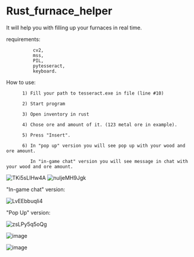 # Rust_furnace_helper
It will help you with filling up your furnaces in real time.


requirements: 

              cv2, 
              mss, 
              PIL, 
              pytesseract, 
              keyboard.
              
How to use:

          1) Fill your path to tesseract.exe in file (line #10)
          
          2) Start program
          
          3) Open inventory in rust
          
          4) Chose ore and amount of it. (123 metal ore in example).
          
          5) Press "Insert".
          
          6) In "pop up" version you will see pop up with your wood and ore amount.
          
             In "in-game chat" version you will see message in chat with your wood and ore amount.
                    
![TKi5sLIHw4A](https://user-images.githubusercontent.com/15183327/122649730-ee848200-d137-11eb-8c43-fd04227c5c73.jpg)
![nuljeMH9Jgk](https://user-images.githubusercontent.com/15183327/122649909-d06b5180-d138-11eb-89df-ccf2c06b80c5.jpg)

"In-game chat" version: 

![LvEEbbuqli4](https://user-images.githubusercontent.com/15183327/122650208-48864700-d13a-11eb-86a5-4f6501f9bfb7.jpg)

"Pop Up" version:

![zsLPy5q5oQg](https://user-images.githubusercontent.com/15183327/122650875-f2b39e00-d13d-11eb-9563-bc18ad16dd5a.jpg)

![image](https://user-images.githubusercontent.com/15183327/122650946-5938bc00-d13e-11eb-82e5-c889f5b25ada.png)

![image](https://user-images.githubusercontent.com/15183327/122650929-3b6b5700-d13e-11eb-82e6-d629060094e4.png)






          
